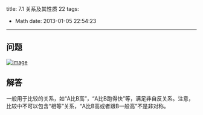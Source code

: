 title: 7.1 关系及其性质 22
tags:
  - Math
date: 2013-01-05 22:54:23
---

## 问题

[![image](http://freewind.me/wp-content/uploads/2013/01/image_thumb94.png "image")](http://freewind.me/wp-content/uploads/2013/01/image94.png)

## 解答

一般用于比较的关系，如“A比B高”，“A比B跑得快”等，满足非自反关系。注意，比较中不可以包含“相等”关系，“A比B高或者跟B一般高”不是非对称。